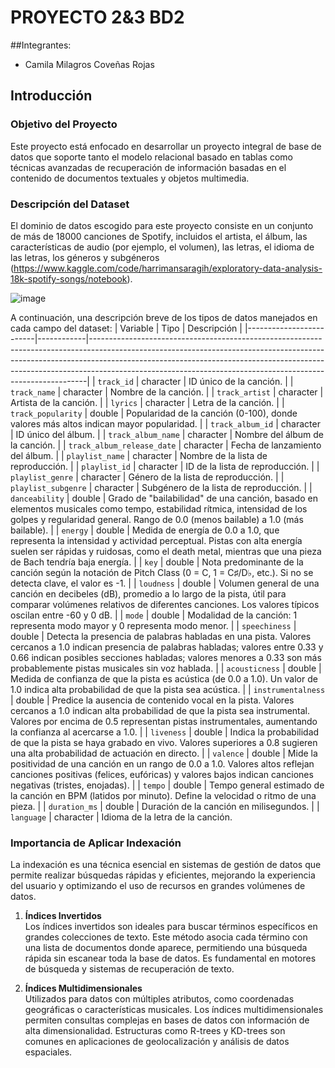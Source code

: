# PROYECTO 2&3 BD2
##Integrantes:
- Camila Milagros Coveñas Rojas
## Introducción
### Objetivo del Proyecto
Este proyecto está enfocado en desarrollar un proyecto integral de base de datos que soporte tanto el modelo relacional basado en tablas como técnicas avanzadas de recuperación de información basadas en el contenido de documentos textuales y objetos multimedia. 
### Descripción del Dataset 
El dominio de datos escogido para este proyecto consiste en un conjunto de más de 18000 canciones de Spotify, incluidos el artista, el álbum, las características de audio (por ejemplo, el volumen), las letras, el idioma de las letras, los géneros y subgéneros (https://www.kaggle.com/code/harrimansaragih/exploratory-data-analysis-18k-spotify-songs/notebook).

![image](https://github.com/user-attachments/assets/16b14056-eef6-4da8-8c7f-a533276a5343)

A continuación, una descripción breve de los tipos de datos manejados en cada campo del dataset:
| Variable                | Tipo       | Descripción                                                                                                                                                                                                                                                                                                           |
|-------------------------|------------|-----------------------------------------------------------------------------------------------------------------------------------------------------------------------------------------------------------------------------------------------------------------------------------------------------------------------|
| `track_id`              | character  | ID único de la canción.                                                                                                                                                                                                                                                                                              |
| `track_name`            | character  | Nombre de la canción.                                                                                                                                                                                                                                                                                                |
| `track_artist`          | character  | Artista de la canción.                                                                                                                                                                                                                                                                                               |
| `lyrics`                | character  | Letra de la canción.                                                                                                                                                                                                                                                                                                 |
| `track_popularity`      | double     | Popularidad de la canción (0-100), donde valores más altos indican mayor popularidad.                                                                                                                                                                                                                                |
| `track_album_id`        | character  | ID único del álbum.                                                                                                                                                                                                                                                                                                  |
| `track_album_name`      | character  | Nombre del álbum de la canción.                                                                                                                                                                                                                                                                                      |
| `track_album_release_date` | character | Fecha de lanzamiento del álbum.                                                                                                                                                                                                                                                                                      |
| `playlist_name`         | character  | Nombre de la lista de reproducción.                                                                                                                                                                                                                                                                                  |
| `playlist_id`           | character  | ID de la lista de reproducción.                                                                                                                                                                                                                                                                                      |
| `playlist_genre`        | character  | Género de la lista de reproducción.                                                                                                                                                                                                                                                                                  |
| `playlist_subgenre`     | character  | Subgénero de la lista de reproducción.                                                                                                                                                                                                                                                                               |
| `danceability`          | double     | Grado de "bailabilidad" de una canción, basado en elementos musicales como tempo, estabilidad rítmica, intensidad de los golpes y regularidad general. Rango de 0.0 (menos bailable) a 1.0 (más bailable).                                                                                                           |
| `energy`                | double     | Medida de energía de 0.0 a 1.0, que representa la intensidad y actividad perceptual. Pistas con alta energía suelen ser rápidas y ruidosas, como el death metal, mientras que una pieza de Bach tendría baja energía.                                                                                                 |
| `key`                   | double     | Nota predominante de la canción según la notación de Pitch Class (0 = C, 1 = C♯/D♭, etc.). Si no se detecta clave, el valor es -1.                                                                                                                                                                                  |
| `loudness`              | double     | Volumen general de una canción en decibeles (dB), promedio a lo largo de la pista, útil para comparar volúmenes relativos de diferentes canciones. Los valores típicos oscilan entre -60 y 0 dB.                                                                                                                      |
| `mode`                  | double     | Modalidad de la canción: 1 representa modo mayor y 0 representa modo menor.                                                                                                                                                                                                                                          |
| `speechiness`           | double     | Detecta la presencia de palabras habladas en una pista. Valores cercanos a 1.0 indican presencia de palabras habladas; valores entre 0.33 y 0.66 indican posibles secciones habladas; valores menores a 0.33 son más probablemente pistas musicales sin voz hablada.                                                |
| `acousticness`          | double     | Medida de confianza de que la pista es acústica (de 0.0 a 1.0). Un valor de 1.0 indica alta probabilidad de que la pista sea acústica.                                                                                                                                                                               |
| `instrumentalness`      | double     | Predice la ausencia de contenido vocal en la pista. Valores cercanos a 1.0 indican alta probabilidad de que la pista sea instrumental. Valores por encima de 0.5 representan pistas instrumentales, aumentando la confianza al acercarse a 1.0.                                                                       |
| `liveness`              | double     | Indica la probabilidad de que la pista se haya grabado en vivo. Valores superiores a 0.8 sugieren una alta probabilidad de actuación en directo.                                                                                                                                                                    |
| `valence`               | double     | Mide la positividad de una canción en un rango de 0.0 a 1.0. Valores altos reflejan canciones positivas (felices, eufóricas) y valores bajos indican canciones negativas (tristes, enojadas).                                                                                                                        |
| `tempo`                 | double     | Tempo general estimado de la canción en BPM (latidos por minuto). Define la velocidad o ritmo de una pieza.                                                                                                                                                                                                          |
| `duration_ms`           | double     | Duración de la canción en milisegundos.                                                                                                                                                                                                                                                                              |
| `language`              | character  | Idioma de la letra de la canción.        
### Importancia de Aplicar Indexación
La indexación es una técnica esencial en sistemas de gestión de datos que permite realizar búsquedas rápidas y eficientes, mejorando la experiencia del usuario y optimizando el uso de recursos en grandes volúmenes de datos.

1. **Índices Invertidos**  
   Los índices invertidos son ideales para buscar términos específicos en grandes colecciones de texto. Este método asocia cada término con una lista de documentos donde aparece, permitiendo una búsqueda rápida sin escanear toda la base de datos. Es fundamental en motores de búsqueda y sistemas de recuperación de texto.

2. **Índices Multidimensionales**  
   Utilizados para datos con múltiples atributos, como coordenadas geográficas o características musicales. Los índices multidimensionales permiten consultas complejas en bases de datos con información de alta dimensionalidad. Estructuras como R-trees y KD-trees son comunes en aplicaciones de geolocalización y análisis de datos espaciales.
